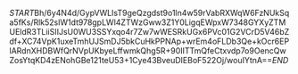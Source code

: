 $START$Bh/6y4N4d/GypVWLIsT9geQzgdst9o1ln4w59rVabRXWqW6FzNUkSqa5fKs/Rlk52slW1dt978gpLWl4ZTWzGww3Z1Y0LigqEWpxW7348GYXyZTMUEldR3TLiiSIIJsU0WU3SSYxqo4r7Zw7wWESRkUGx6PVc01G2VCrD5V46bZdf+XC74VpK1uxeTmhUJSmDJ5bkCuHkPPNAp+wrEm4oFLDb3Qe+kOcr6EPlARdnXHDBWfQrNVpUKbyeLffwmkQhg5R+90IITTmQfeCtxvdp7o9OencQwZosYtqKD4zENohGBe121teU53+1Cye43BveuDIEBoF522Oj/wouIYtnA==$END$
